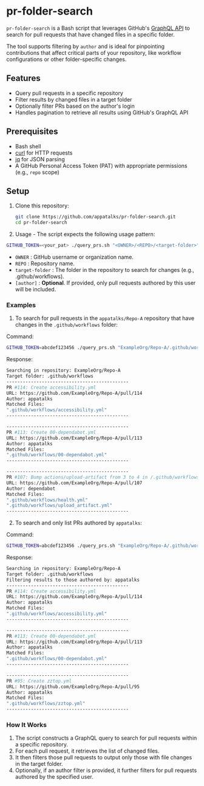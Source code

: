 # pr-folder-search

`pr-folder-search` is a Bash script that leverages GitHub's [GraphQL API](https://docs.github.com/en/graphql) to search for pull requests that have changed files in a specific folder. 

The tool supports filtering by `author` and is ideal for pinpointing contributions that affect critical parts of your repository, like workflow configurations or other folder-specific changes.

## Features

- Query pull requests in a specific repository
- Filter results by changed files in a target folder
- Optionally filter PRs based on the author's login
- Handles pagination to retrieve all results using GitHub's GraphQL API

## Prerequisites

- Bash shell
- [curl](https://curl.se/) for HTTP requests
- [jq](https://stedolan.github.io/jq/) for JSON parsing
- A GitHub Personal Access Token (PAT) with appropriate permissions (e.g., `repo` scope)

## Setup

1. Clone this repository:
   ```bash
   git clone https://github.com/appatalks/pr-folder-search.git
   cd pr-folder-search
   ```

2. Usage - The script expects the following usage pattern:

```bash
GITHUB_TOKEN=<your_pat> ./query_prs.sh "<OWNER>/<REPO>/<target-folder>" [author]
```

- ```OWNER``` : GitHub username or organization name.
- ```REPO``` : Repository name.
- ```target-folder``` : The folder in the repository to search for changes (e.g., .github/workflows).
- ```[author]``` : **Optional**. If provided, only pull requests authored by this user will be included.

### Examples

1. To search for pull requests in the ```appatalks/Repo-A``` repository that have changes in the ```.github/workflows``` folder:

Command:
```bash
GITHUB_TOKEN=abcdef123456 ./query_prs.sh "ExampleOrg/Repo-A/.github/workflows"
```

Response:
```bash
Searching in repository: ExampleOrg/Repo-A
Target folder: .github/workflows
---------------------------------------------
PR #114: Create accessibility.yml
URL: https://github.com/ExampleOrg/Repo-A/pull/114
Author: appatalks
Matched Files:
".github/workflows/accessibility.yml"
---------------------------------------------

---------------------------------------------
PR #113: Create 00-dependabot.yml
URL: https://github.com/ExampleOrg/Repo-A/pull/113
Author: appatalks
Matched Files:
".github/workflows/00-dependabot.yml"
---------------------------------------------

---------------------------------------------
PR #107: Bump actions/upload-artifact from 3 to 4 in /.github/workflows
URL: https://github.com/ExampleOrg/Repo-A/pull/107
Author: dependabot
Matched Files:
".github/workflows/health.yml"
".github/workflows/upload_artifact.yml"
---------------------------------------------
```

2. To search and only list PRs authored by ```appatalks```:

Command:
```bash
GITHUB_TOKEN=abcdef123456 ./query_prs.sh "ExampleOrg/Repo-A/.github/workflows" appatalks
```

Response:
```bash
Searching in repository: ExampleOrg/Repo-A
Target folder: .github/workflows
Filtering results to those authored by: appatalks
---------------------------------------------
PR #114: Create accessibility.yml
URL: https://github.com/ExampleOrg/Repo-A/pull/114
Author: appatalks
Matched Files:
".github/workflows/accessibility.yml"
---------------------------------------------

---------------------------------------------
PR #113: Create 00-dependabot.yml
URL: https://github.com/ExampleOrg/Repo-A/pull/113
Author: appatalks
Matched Files:
".github/workflows/00-dependabot.yml"
---------------------------------------------

---------------------------------------------
PR #95: Create zztop.yml
URL: https://github.com/ExampleOrg/Repo-A/pull/95
Author: appatalks
Matched Files:
".github/workflows/zztop.yml"
---------------------------------------------
```

### How It Works
1. The script constructs a GraphQL query to search for pull requests within a specific repository.
2. For each pull request, it retrieves the list of changed files.
3. It then filters those pull requests to output only those with file changes in the target folder.
4. Optionally, if an author filter is provided, it further filters for pull requests authored by the specified user.
